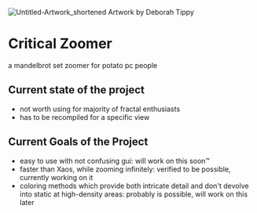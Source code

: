 ![Untitled-Artwork_shortened](https://user-images.githubusercontent.com/54297927/212390663-ff8359e9-438a-4742-8cf6-3b7675a27f7a.jpg)
Artwork by Deborah Tippy

# Critical Zoomer
a mandelbrot set zoomer for potato pc people

## Current state of the project
- not worth using for majority of fractal enthusiasts
- has to be recompiled for a specific view

## Current Goals of the Project
- easy to use with not confusing gui:
will work on this soon™
- faster than Xaos, while zooming infinitely:
verified to be possible, currently working on it
- coloring methods which provide both intricate detail and don't devolve into static at high-density areas:
probably is possible, will work on this later
